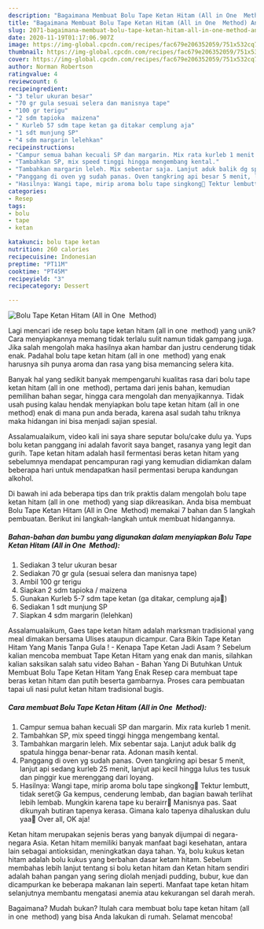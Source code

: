 ```yaml
---
description: "Bagaimana Membuat Bolu Tape Ketan Hitam (All in One  Method) Anti Gagal"
title: "Bagaimana Membuat Bolu Tape Ketan Hitam (All in One  Method) Anti Gagal"
slug: 2071-bagaimana-membuat-bolu-tape-ketan-hitam-all-in-one-method-anti-gagal
date: 2020-11-19T01:17:06.907Z
image: https://img-global.cpcdn.com/recipes/fac679e206352059/751x532cq70/bolu-tape-ketan-hitam-all-in-one-method-foto-resep-utama.jpg
thumbnail: https://img-global.cpcdn.com/recipes/fac679e206352059/751x532cq70/bolu-tape-ketan-hitam-all-in-one-method-foto-resep-utama.jpg
cover: https://img-global.cpcdn.com/recipes/fac679e206352059/751x532cq70/bolu-tape-ketan-hitam-all-in-one-method-foto-resep-utama.jpg
author: Norman Robertson
ratingvalue: 4
reviewcount: 6
recipeingredient:
- "3 telur ukuran besar"
- "70 gr gula sesuai selera dan manisnya tape"
- "100 gr terigu"
- "2 sdm tapioka  maizena"
- " Kurleb 57 sdm tape ketan ga ditakar cemplung aja"
- "1 sdt munjung SP"
- "4 sdm margarin lelehkan"
recipeinstructions:
- "Campur semua bahan kecuali SP dan margarin. Mix rata kurleb 1 menit."
- "Tambahkan SP, mix speed tinggi hingga mengembang kental."
- "Tambahkan margarin leleh. Mix sebentar saja. Lanjut aduk balik dg spatula hingga benar-benar rata. Adonan masih kental."
- "Panggang di oven yg sudah panas. Oven tangkring api besar 5 menit, lanjut api sedang kurleb 25 menit, lanjut api kecil hingga lulus tes tusuk dan pinggir kue merenggang dari loyang."
- "Hasilnya: Wangi tape, mirip aroma bolu tape singkong🐣 Tektur lembutt, tidak seret😘 Ga kempus, cenderung lembab, dan bagian bawah terlihat lebih lembab. Mungkin karena tape ku berairr🐒 Manisnya pas. Saat dikunyah butiran tapenya kerasa. Gimana kalo tapenya dihaluskan dulu yaa🤔 Over all, OK aja!"
categories:
- Resep
tags:
- bolu
- tape
- ketan

katakunci: bolu tape ketan 
nutrition: 260 calories
recipecuisine: Indonesian
preptime: "PT11M"
cooktime: "PT45M"
recipeyield: "3"
recipecategory: Dessert

---
```



![Bolu Tape Ketan Hitam (All in One  Method)](https://img-global.cpcdn.com/recipes/fac679e206352059/751x532cq70/bolu-tape-ketan-hitam-all-in-one-method-foto-resep-utama.jpg)

Lagi mencari ide resep bolu tape ketan hitam (all in one  method) yang unik? Cara menyiapkannya memang tidak terlalu sulit namun tidak gampang juga. Jika salah mengolah maka hasilnya akan hambar dan justru cenderung tidak enak. Padahal bolu tape ketan hitam (all in one  method) yang enak harusnya sih punya aroma dan rasa yang bisa memancing selera kita.

Banyak hal yang sedikit banyak mempengaruhi kualitas rasa dari bolu tape ketan hitam (all in one  method), pertama dari jenis bahan, kemudian pemilihan bahan segar, hingga cara mengolah dan menyajikannya. Tidak usah pusing kalau hendak menyiapkan bolu tape ketan hitam (all in one  method) enak di mana pun anda berada, karena asal sudah tahu triknya maka hidangan ini bisa menjadi sajian spesial.

Assalamualaikum, video kali ini saya share seputar bolu/cake dulu ya. Yups bolu ketan panggang ini adalah favorit saya banget, rasanya yang legit dan gurih. Tape ketan hitam adalah hasil fermentasi beras ketan hitam yang sebelumnya mendapat pencampuran ragi yang kemudian didiamkan dalam beberapa hari untuk mendapatkan hasil permentasi berupa kandungan alkohol.


Di bawah ini ada beberapa tips dan trik praktis dalam mengolah bolu tape ketan hitam (all in one  method) yang siap dikreasikan. Anda bisa membuat Bolu Tape Ketan Hitam (All in One  Method) memakai 7 bahan dan 5 langkah pembuatan. Berikut ini langkah-langkah untuk membuat hidangannya.

<!--inarticleads1-->

##### Bahan-bahan dan bumbu yang digunakan dalam menyiapkan Bolu Tape Ketan Hitam (All in One  Method):

1. Sediakan 3 telur ukuran besar
1. Sediakan 70 gr gula (sesuai selera dan manisnya tape)
1. Ambil 100 gr terigu
1. Siapkan 2 sdm tapioka / maizena
1. Gunakan  Kurleb 5-7 sdm tape ketan (ga ditakar, cemplung aja🙈)
1. Sediakan 1 sdt munjung SP
1. Siapkan 4 sdm margarin (lelehkan)


Assalamualaikum, Gaes tape ketan hitam adalah marksman tradisional yang meal dimakan bersama Ulises ataupun dicampur. Cara Bikin Tape Ketan Hitam Yang Manis Tanpa Gula ! - Kenapa Tape Ketan Jadi Asam ? Sebelum kalian mencoba membuat Tape Ketan Hitam yang enak dan manis, silahkan kalian saksikan salah satu video Bahan - Bahan Yang Di Butuhkan Untuk Membuat Bolu Tape Ketan Hitam Yang Enak  Resep cara membuat tape beras ketan hitam dan putih beserta gambarnya. Proses cara pembuatan tapai uli nasi pulut ketan hitam tradisional bugis. 

<!--inarticleads2-->

##### Cara membuat Bolu Tape Ketan Hitam (All in One  Method):

1. Campur semua bahan kecuali SP dan margarin. Mix rata kurleb 1 menit.
1. Tambahkan SP, mix speed tinggi hingga mengembang kental.
1. Tambahkan margarin leleh. Mix sebentar saja. Lanjut aduk balik dg spatula hingga benar-benar rata. Adonan masih kental.
1. Panggang di oven yg sudah panas. Oven tangkring api besar 5 menit, lanjut api sedang kurleb 25 menit, lanjut api kecil hingga lulus tes tusuk dan pinggir kue merenggang dari loyang.
1. Hasilnya: Wangi tape, mirip aroma bolu tape singkong🐣 Tektur lembutt, tidak seret😘 Ga kempus, cenderung lembab, dan bagian bawah terlihat lebih lembab. Mungkin karena tape ku berairr🐒 Manisnya pas. Saat dikunyah butiran tapenya kerasa. Gimana kalo tapenya dihaluskan dulu yaa🤔 Over all, OK aja!


Ketan hitam merupakan sejenis beras yang banyak dijumpai di negara-negara Asia. Ketan hitam memiliki banyak manfaat bagi kesehatan, antara lain sebagai antioksidan, meningkatkan daya tahan. Ya, bolu kukus ketan hitam adalah bolu kukus yang berbahan dasar ketam hitam. Sebelum membahas lebih lanjut tentang si bolu ketan hitam dan Ketan hitam sendiri adalah bahan pangan yang sering diolah menjadi pudding, bubur, kue dan dicampurkan ke beberapa makanan lain seperti. Manfaat tape ketan hitam selanjutnya membantu mengatasi anemia atau kekurangan sel darah merah. 

Bagaimana? Mudah bukan? Itulah cara membuat bolu tape ketan hitam (all in one  method) yang bisa Anda lakukan di rumah. Selamat mencoba!
